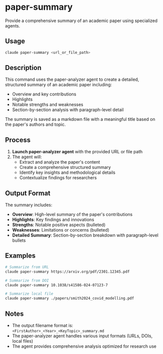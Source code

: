 # paper-summary

Provide a comprehensive summary of an academic paper using specialized agents.

## Usage

```bash
claude paper-summary <url_or_file_path>
```

## Description

This command uses the paper-analyzer agent to create a detailed, structured summary of an academic paper including:
- Overview and key contributions
- Highlights
- Notable strengths and weaknesses
- Section-by-section analysis with paragraph-level detail

The summary is saved as a markdown file with a meaningful title based on the paper's authors and topic.

## Process

1. **Launch paper-analyzer agent** with the provided URL or file path
2. The agent will:
   - Extract and analyze the paper's content
   - Create a comprehensive structured summary
   - Identify key insights and methodological details
   - Contextualize findings for researchers

## Output Format

The summary includes:
- **Overview**: High-level summary of the paper's contributions
- **Highlights**: Key findings and innovations
- **Strengths**: Notable positive aspects (bulleted)
- **Weaknesses**: Limitations or concerns (bulleted)
- **Detailed Summary**: Section-by-section breakdown with paragraph-level bullets

## Examples

```bash
# Summarize from URL
claude paper-summary https://arxiv.org/pdf/2301.12345.pdf

# Summarize from DOI
claude paper-summary 10.1038/s41586-024-07123-7

# Summarize local file
claude paper-summary ./papers/smith2024_covid_modelling.pdf
```

## Notes

- The output filename format is: `<FirstAuthor>_<Year>_<KeyTopic>_summary.md`
- The paper-analyzer agent handles various input formats (URLs, DOIs, local files)
- The agent provides comprehensive analysis optimized for research use